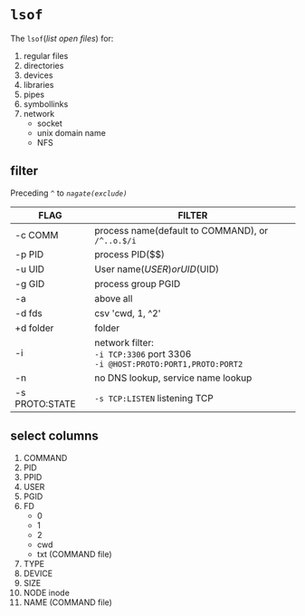 # `lsof`
The `lsof`(_list open files_) for:
1. regular files
1. directories
1. devices
1. libraries
1. pipes
1. symbollinks
1. network
    * socket
    * unix domain name
    * NFS

## filter
Preceding `^` to _`nagate(exclude)`_

FLAG | FILTER
---|---
-c COMM  | process name(default to COMMAND), or `/^..o.$/i`
-p PID | process PID($$)
-u UID | User name($USER) or UID($UID)
-g GID | process group PGID
-a | above all
-d fds | csv 'cwd, 1, ^2'
+d folder | folder
-i | network filter: <br> `-i TCP:3306` port 3306 <br> `-i @HOST:PROTO:PORT1,PROTO:PORT2`  
-n | no DNS lookup, service name lookup
-s PROTO:STATE | `-s TCP:LISTEN` listening TCP


## select columns
1. COMMAND
1. PID
1. PPID
1. USER
1. PGID
1. FD
    * 0
    * 1
    * 2
    * cwd
    * txt (COMMAND file)
1. TYPE
1. DEVICE
1. SIZE 
1. NODE inode
1. NAME (COMMAND file)

[lsof]: https://linuxtools-rst.readthedocs.io/zh_CN/latest/tool/lsof.html